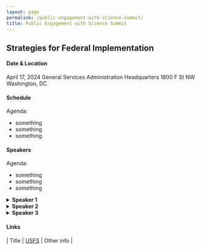 ```yaml
---
layout: page
permalink: /public-engagement-with-science-summit/
title: Public Engagement with Science Summit
---
```

 
## Strategies for Federal Implementation

#### Date & Location
April 17, 2024
General Services Administration Headquarters
1800 F St NW
Washington, DC

#### Schedule
Agenda:
- something
- something
- something

#### Speakers
Agenda:
- something
- something
- something

<details>
  <summary><b>Speaker 1</b></summary>
  <p>Here is their bio.</p>
</details>

<details>
  <summary><b>Speaker 2</b></summary>
  <p>Here is their bio.</p>
</details>

<details>
  <summary><b>Speaker 3</b></summary>
  <p>Here is their bio.</p>
</details>


#### Links

| Title | [USFS](https://www.citizenscience.gov/catalog/usfs) | Other info |

